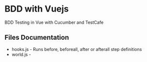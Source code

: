 # BDD with Vuejs
BDD Testing in Vue with Cucumber and TestCafe

## Files Documentation
* hooks.js - Runs before, beforeall, after or afterall step definitions
* world.js - 
